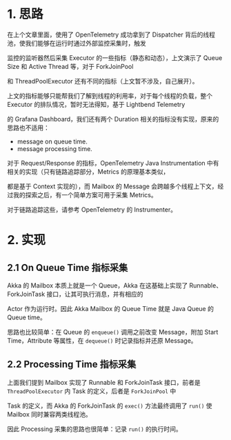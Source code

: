 # 1. 思路

在上个文章里面，使用了 OpenTelemetry 成功拿到了 Dispatcher 背后的线程池，使我们能够在运行时通过外部监控采集时，触发

监控的监听器然后采集 Executor 的一些指标（静态和动态），上文演示了 Queue Size 和 Active Thread 等，对于 ForkJoinPool

和 ThreadPoolExecutor 还有不同的指标（上文暂不涉及，自己展开）。

上文的指标能够只能帮我们了解到线程的利用率，对于每个线程的负载，整个 Executor 的排队情况，暂时无法得知，基于 Lightbend Telemetry

的 Grafana Dashboard，我们还有两个 Duration 相关的指标没有实现，原来的思路也不适用：

- message on queue time.
- message processing time.

对于 Request/Response 的指标，OpenTelemetry Java Instrumentation 中有相关的实现（只有链路追踪部分，Metrics 的原理基本类似，

都是基于  Context 实现的），而 Mailbox 的 Message 会跨越多个线程上下文，经过我的探索之后，有一个简单方案可用于采集 Metrics。

对于链路追踪这些，请参考 OpenTelemetry 的 Instrumenter。

# 2. 实现


## 2.1 On Queue Time 指标采集

Akka 的 Mailbox 本质上就是一个 Queue，Akka 在这基础上实现了 Runnable、ForkJoinTask 接口，让其可执行消息，并有相应的

Actor 作为运行时。因此 Akka Mailbox 的 Queue Time 就是 Java Queue 的 Queue time。

思路也比较简单：在 Queue 的 `enqueue()` 调用之前改变 Message，附加 Start Time，Attribute 等属性，在 `dequeue()` 时记录指标并还原 Message。

## 2.2 Processing Time 指标采集

上面我们提到 Mailbox 实现了 Runnable 和 ForkJoinTask 接口，前者是 `ThreadPoolExecutor` 内 Task 的定义，后者是 `ForkJoinPool` 中

Task 的定义，而 Akka 的 ForkJoinTask 的 `exec()` 方法最终调用了 `run()` 使 Mailbox 同时兼容两类线程池。

因此 Processing 采集的思路也很简单：记录 `run()` 的执行时间。